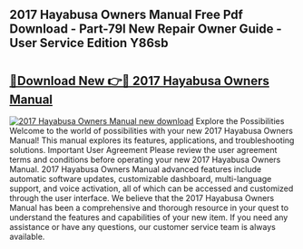 ## 2017 Hayabusa Owners Manual Free Pdf Download - Part-79l New Repair Owner Guide - User Service Edition Y86sb

# <h2><a href="http://bc6708.oget.top/?id=2017+Hayabusa+Owners+Manual">🔗Download New 👉🔴 2017 Hayabusa Owners Manual</a></h2>

[![2017 Hayabusa Owners Manual new download](https://i.imgur.com/5g1atiW.png)](http://bc6708.oget.top/?id=2017+Hayabusa+Owners+Manual)
Explore the Possibilities Welcome to the world of possibilities with your new 2017 Hayabusa Owners Manual! This manual explores its features, applications, and troubleshooting solutions. Important User Agreement Please review the user agreement terms and conditions before operating your new 2017 Hayabusa Owners Manual. 2017 Hayabusa Owners Manual advanced features include automatic software updates, customizable dashboard, multi-language support, and voice activation, all of which can be accessed and customized through the user interface. We believe that the 2017 Hayabusa Owners Manual has been a comprehensive and thorough resource in your quest to understand the features and capabilities of your new item. If you need any assistance or have any questions, our customer service team is always available.
